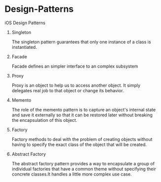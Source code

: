 # Design-Patterns
iOS Design Patterns


1. Singleton 

   The singleton pattern guarantees that only one instance of a class is instantiated.
   
2. Facade
   
   Facade defines an simpler interface to an complex subsystem
   
3. Proxy

    Proxy is an object to help us to access another object. It simply delegates real job to that
    object or change its behavior.
   
4. Memento 

    The role of the memento pattern is to capture an object's internal state and save it externally 
    so that it can be restored later without breaking the encapsulation of this object.
    
5. Factory

    Factory methods to deal with the problem of creating objects without having to specify the exact 
    class of the object that will be created.
    
6. Abstract Factory

    The abstract factory pattern provides a way to encapsulate a group of individual factories that
    have a common theme without specifying their concrete classes.It handles a little more complex use case.

